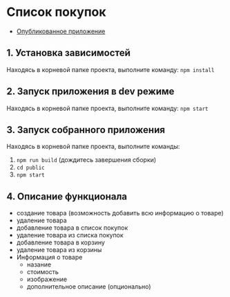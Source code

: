 # Список покупок

- [Опубликованное приложение](https://shopping-list-test-task.herokuapp.com)

## 1. Установка зависимостей
Находясь в корневой папке проекта, выполните команду:
`npm install`

## 2. Запуск приложения в dev режиме
Находясь в корневой папке проекта, выполните команду:
`npm start`

## 3. Запуск собранного приложения
Находясь в корневой папке проекта, выполните команды:
1. `npm run build` (дождитесь завершения сборки)
1. `cd public`
2. `npm start`

## 4. Описание функционала
- создание товара (возможность добавить всю информацию о товаре)
- удаление товара
- добавление товара в список покупок
- удаление товара из списка покупок
- добавление товара в корзину
- удаление товара из корзины
- Информация о товаре
  - назание
  - стоимость
  - изображение
  - дополнительное описание (опционально)








